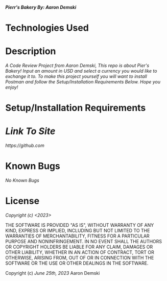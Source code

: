#### _Pierr's Bakery By: Aaron Demski_

# Technologies Used



# Description

_A Code Review Project from Aaron Demski, This repo is about Pier's Bakery! Input an amount in USD and select a currency you would like to exchange it to. To make this project yourself you will want to install Postman and follow the Setup/Installation Requirements Below. Hope you enjoy!_


# Setup/Installation Requirements


# _Link To Site_
 
_https://github.com_

# Known Bugs

_No Known Bugs_

# License

_Copyright (c) <2023> <Aaron Demski>_

THE SOFTWARE IS PROVIDED "AS IS", WITHOUT WARRANTY OF ANY KIND, EXPRESS OR
IMPLIED, INCLUDING BUT NOT LIMITED TO THE WARRANTIES OF MERCHANTABILITY,
FITNESS FOR A PARTICULAR PURPOSE AND NONINFRINGEMENT. IN NO EVENT SHALL THE
AUTHORS OR COPYRIGHT HOLDERS BE LIABLE FOR ANY CLAIM, DAMAGES OR OTHER
LIABILITY, WHETHER IN AN ACTION OF CONTRACT, TORT OR OTHERWISE, ARISING FROM,
OUT OF OR IN CONNECTION WITH THE SOFTWARE OR THE USE OR OTHER DEALINGS IN THE
SOFTWARE.

Copyright (c) _June 25th, 2023_ Aaron Demski